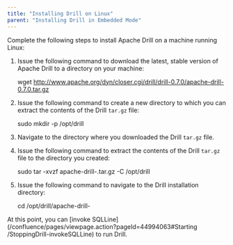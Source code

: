 ```yaml
---
title: "Installing Drill on Linux"
parent: "Installing Drill in Embedded Mode"
---
```

Complete the following steps to install Apache Drill on a machine running
Linux:

  1. Issue the following command to download the latest, stable version of Apache Drill to a directory on your machine:
    
        wget http://www.apache.org/dyn/closer.cgi/drill/drill-0.7.0/apache-drill-0.7.0.tar.gz
         

  2. Issue the following command to create a new directory to which you can extract the contents of the Drill `tar.gz` file:
  
        sudo mkdir -p /opt/drill

  3. Navigate to the directory where you downloaded the Drill `tar.gz` file.  
  

  4. Issue the following command to extract the contents of the Drill `tar.gz` file to the directory you created:
  
        sudo tar -xvzf apache-drill-<version>.tar.gz -C /opt/drill

  5. Issue the following command to navigate to the Drill installation directory:

        cd /opt/drill/apache-drill-<version>
        
At this point, you can [invoke
SQLLine](/confluence/pages/viewpage.action?pageId=44994063#Starting
/StoppingDrill-invokeSQLLine) to run Drill.